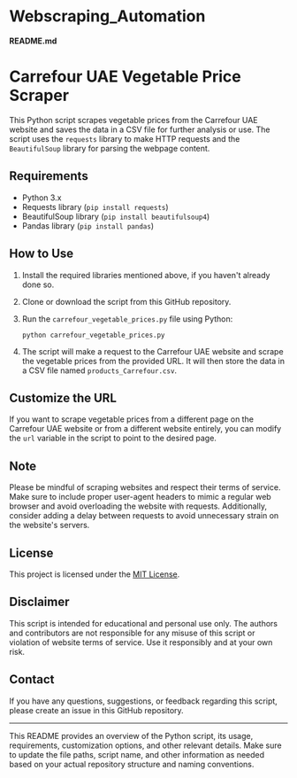 # Webscraping_Automation

**README.md**

# Carrefour UAE Vegetable Price Scraper

This Python script scrapes vegetable prices from the Carrefour UAE website and saves the data in a CSV file for further analysis or use. The script uses the `requests` library to make HTTP requests and the `BeautifulSoup` library for parsing the webpage content.

## Requirements

- Python 3.x
- Requests library (`pip install requests`)
- BeautifulSoup library (`pip install beautifulsoup4`)
- Pandas library (`pip install pandas`)

## How to Use

1. Install the required libraries mentioned above, if you haven't already done so.

2. Clone or download the script from this GitHub repository.

3. Run the `carrefour_vegetable_prices.py` file using Python:

   ```
   python carrefour_vegetable_prices.py
   ```

4. The script will make a request to the Carrefour UAE website and scrape the vegetable prices from the provided URL. It will then store the data in a CSV file named `products_Carrefour.csv`.

## Customize the URL

If you want to scrape vegetable prices from a different page on the Carrefour UAE website or from a different website entirely, you can modify the `url` variable in the script to point to the desired page.

## Note

Please be mindful of scraping websites and respect their terms of service. Make sure to include proper user-agent headers to mimic a regular web browser and avoid overloading the website with requests. Additionally, consider adding a delay between requests to avoid unnecessary strain on the website's servers.

## License

This project is licensed under the [MIT License](LICENSE.md).

## Disclaimer

This script is intended for educational and personal use only. The authors and contributors are not responsible for any misuse of this script or violation of website terms of service. Use it responsibly and at your own risk.

## Contact

If you have any questions, suggestions, or feedback regarding this script, please create an issue in this GitHub repository.

---

This README provides an overview of the Python script, its usage, requirements, customization options, and other relevant details. Make sure to update the file paths, script name, and other information as needed based on your actual repository structure and naming conventions.
